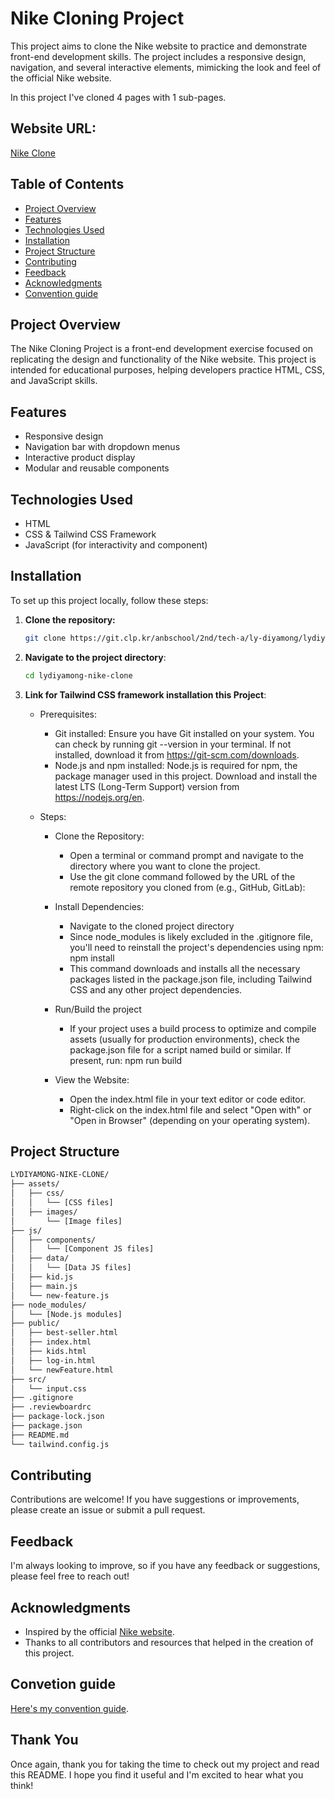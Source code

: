 # Nike Cloning Project

This project aims to clone the Nike website to practice and demonstrate front-end development skills. The project includes a responsive design, navigation, and several interactive elements, mimicking the look and feel of the official Nike website.

In this project I've cloned 4 pages with 1 sub-pages.

## Website URL: 
[Nike Clone](https://lydiyamong.github.io/Nike-clone-diyamong/)


## Table of Contents

- [Project Overview](#project-overview)
- [Features](#features)
- [Technologies Used](#technologies-used)
- [Installation](#installation)
- [Project Structure](#project-structure)
- [Contributing](#contributing)
- [Feedback](#feedback)
- [Acknowledgments](#acknowledgments)
- [Convention guide](#convention-guide)

## Project Overview

The Nike Cloning Project is a front-end development exercise focused on replicating the design and functionality of the Nike website. This project is intended for educational purposes, helping developers practice HTML, CSS, and JavaScript skills.

## Features

- Responsive design
- Navigation bar with dropdown menus
- Interactive product display
- Modular and reusable components

## Technologies Used

- HTML
- CSS & Tailwind CSS Framework
- JavaScript (for interactivity and component) 

## Installation

To set up this project locally, follow these steps:

1. **Clone the repository:**
   ```bash
   git clone https://git.clp.kr/anbschool/2nd/tech-a/ly-diyamong/lydiyamong-nike-clone.git
2. **Navigate to the project directory**:
    ```bash
    cd lydiyamong-nike-clone
3. **Link for Tailwind CSS framework installation this Project**:
    - Prerequisites:
      + Git installed: Ensure you have Git installed on your system. You can check by running git --version in your terminal. If not installed, download it from 
          https://git-scm.com/downloads.
      + Node.js and npm installed: Node.js is required for npm, the package manager used in this project. Download and install the latest LTS (Long-Term Support) version from        https://nodejs.org/en.

    - Steps:
      + Clone the Repository:
        - Open a terminal or command prompt and navigate to the directory where you want to clone the project.
        - Use the git clone command followed by the URL of the remote repository you cloned from (e.g., GitHub, GitLab):
      + Install Dependencies:
        - Navigate to the cloned project directory
        - Since node_modules is likely excluded in the .gitignore file, you'll need to reinstall the project's dependencies using npm:
          npm install
        - This command downloads and installs all the necessary packages listed in the package.json file, including Tailwind CSS and any other project dependencies.

      + Run/Build the project
        - If your project uses a build process to optimize and compile assets (usually for production environments), check the package.json file for a script named build or similar. If present, run: 
          npm run build
      + View the Website:
        - Open the index.html file in your text editor or code editor.
        - Right-click on the index.html file and select "Open with" or "Open in Browser" (depending on your operating system).

## Project Structure

``` bash
LYDIYAMONG-NIKE-CLONE/
├── assets/
│   ├── css/
│   │   └── [CSS files]
│   ├── images/
│       └── [Image files]
├── js/
│   ├── components/
│   │   └── [Component JS files]
│   ├── data/
│   │   └── [Data JS files]
│   ├── kid.js
│   ├── main.js
│   └── new-feature.js
├── node_modules/
│   └── [Node.js modules]
├── public/
│   ├── best-seller.html
│   ├── index.html
│   ├── kids.html
│   ├── log-in.html
│   └── newFeature.html
├── src/
│   └── input.css
├── .gitignore
├── .reviewboardrc
├── package-lock.json
├── package.json
├── README.md
└── tailwind.config.js
```

## Contributing

Contributions are welcome! If you have suggestions or improvements, please create an issue or submit a pull request.

## Feedback

I'm always looking to improve, so if you have any feedback or suggestions, please feel free to reach out!

## Acknowledgments

- Inspired by the official [Nike website](https://www.nike.com/).
- Thanks to all contributors and resources that helped in the creation of this project.

## Convetion guide

[Here's my convention guide](https://www.notion.so/Convention-guide-Personal-Project-534096cff734495c85bdd6c786f57184?pvs=4).

## Thank You 

Once again, thank you for taking the time to check out my project and read this README. I hope you find it useful and I'm excited to hear what you think!
